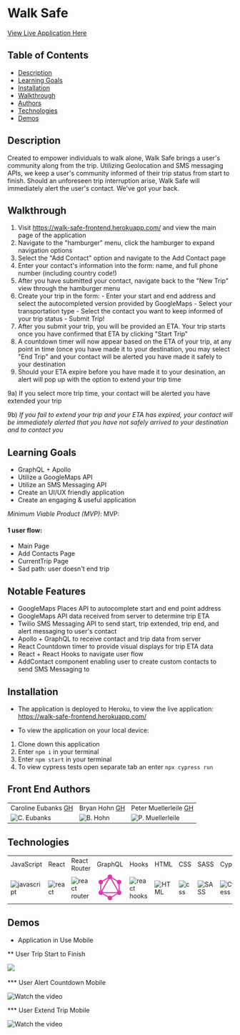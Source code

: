 # Walk Safe
[View Live Application Here](https://walk-safe-frontend.herokuapp.com/)

## Table of Contents
* [Description](#description)
* [Learning Goals](#LearningGoals)
* [Installation](#installation)
* [Walkthrough](#walkthrough)
* [Authors](#authors)
* [Technologies](#technologies)
* [Demos](#demos)

## Description

Created to empower individuals to walk alone, Walk Safe brings a user's community along from the trip. Utilizing Geolocation and SMS messaging APIs, we keep a user's community informed of their trip status from start to finish. Should an unforeseen trip interruption arise, Walk Safe will immediately alert the user's contact. We've got your back.

## Walkthrough

1) Visit https://walk-safe-frontend.herokuapp.com/ and view the main page of the application
2) Navigate to the "hamburger" menu, click the hamburger to expand navigation options
3) Select the "Add Contact" option and navigate to the Add Contact page
4) Enter your contact's information into the form: name, and full phone number (including country code!)
5) After you have submitted your contact, navigate back to the "New Trip" view through the hamburger menu
6) Create your trip in the form:
        - Enter your start and end address and select the autocompleted version provided by GoogleMaps
        - Select your transportation type
        - Select the contact you want to keep informed of your trip status
        - Submit Trip!
7) After you submit your trip, you will be provided an ETA. Your trip starts once you have confirmed that ETA by clicking "Start Trip"
8) A countdown timer will now appear based on the ETA of your trip, at any point in time (once you have made it to your destination, you may select "End Trip" and your contact will be alerted you have made it safely to your destination
9) Should your ETA expire before you have made it to your desination, an alert will pop up with the option to extend your trip time

9a) If you select more trip time, your contact will be alerted you have extended your trip

9b) *If you fail to extend your trip and your ETA has expired, your contact will be immediately alerted that you have not safely arrived to your destination and to contact you*


## Learning Goals

- GraphQL + Apollo
- Utilize a GoogleMaps API
- Utilize an SMS Messaging API
- Create an UI/UX friendly application
- Create an engaging & useful application


*Minimum Viable Product (MVP)*:  MVP:
#### 1 user flow:
- Main Page
- Add Contacts Page
- CurrentTrip Page
- Sad path: user doesn't end trip


## Notable Features

- GoogleMaps Places API to autocomplete start and end point address
- GoogleMaps API data received from server to determine trip ETA
- Twilio SMS Messaging API to send start, trip extended, trip end, and alert messaging to user's contact
- Apollo + GraphQL to receive contact and trip data from server
- React Countdown timer to provide visual displays for trip ETA data
- React + React Hooks to navigate user flow
- AddContact component enabling user to create custom contacts to send SMS Messaging to


## Installation

* The application is deployed to Heroku, to view the live application: https://walk-safe-frontend.herokuapp.com/

* To view the application on your local device:

1. Clone down this application
2. Enter `npm i` in your terminal
3. Enter `npm start` in your terminal
4. To view cypress tests open separate tab an enter `npx cypress run`

## Front End Authors
<table>
    <tr>
        <td> Caroline Eubanks <a href="https://github.com/cmeubanks">GH</td>
        <td> Bryan Hohn <a href="https://github.com/bhohnco">GH</td>
        <td> Peter Muellerleile <a href="https://github.com/pcmueller">GH</td>    
    </tr>
    <tr>
        <td><img src="https://avatars.githubusercontent.com/u/73092355?v=4" alt="C. Eubanks" width="125" height="auto" /></td>
        <td><img src="https://avatars.githubusercontent.com/u/71860165?v=4" alt="B. Hohn" width="125" height="auto" /></td>
        <td><img src="https://avatars.githubusercontent.com/u/51062974?v=4" alt="P. Muellerleile" width="125" height="auto" /></td>
    </tr>
</table>

## Technologies
<table>
    <tr>
        <td>JavaScript</td>
        <td>React</td>
        <td>React Router</td>
        <td>GraphQL</td>
        <td>Hooks</td>
        <td>HTML</td>
        <td>CSS</td>
        <td>SASS</td>
        <td>Cypress</td>
        <td>Heroku</td>
        <td>TravisCI</td>
    </tr>
    </tr>
        <td><img src="https://user-images.githubusercontent.com/73092355/119360616-074c6580-bc68-11eb-8ac1-f1ca05b87bf8.png" alt="javascript" width="100" height="auto" /></td>
        <td><img src="https://user-images.githubusercontent.com/73092355/119361040-74f89180-bc68-11eb-845a-29ec9f93f095.png" alt="react" width="100" height="auto" /></td>
        <td><img src="https://user-images.githubusercontent.com/73092355/119361186-9d808b80-bc68-11eb-97ee-05bde2700716.png" alt="react router" width="100" height="auto" /></td>
        <td><img src="https://github.com/devicons/devicon/blob/master/icons/graphql/graphql-plain.svg" alt="graphql" width="100" height="auto" /></td>
        <td><img src="https://raw.githubusercontent.com/alDuncanson/react-hooks-snippets/master/icon.png" alt="react hooks" width="100" height="auto" /></td>
        <td><img src="https://user-images.githubusercontent.com/73092355/119402191-d553f700-bc99-11eb-8cd3-6ef44023d530.png" alt="HTML" width="100" height="auto" /></td>
        <td><img src="https://user-images.githubusercontent.com/73092355/119402395-1e0bb000-bc9a-11eb-9173-30403b8848d1.png" alt="css" width="100" height="auto" /></td>
        <td><img src="https://user-images.githubusercontent.com/73092355/119351057-49bc7500-bc5d-11eb-9e74-24ede01707c4.png" alt="SASS" width="100" height="auto" /></td>
        <td><img src="https://user-images.githubusercontent.com/73092355/119361263-b5f0a600-bc68-11eb-9f41-8e10aa013e7a.png" alt="Cypress" width="100" height="auto" /></td>
        <td><img src="https://user-images.githubusercontent.com/73092355/119402483-3bd91500-bc9a-11eb-9465-edf38b6a68d3.png" alt="Heroku" width="100" height="auto" /></td>
        <td><img src="https://github.com/devicons/devicon/blob/master/icons/travis/travis-plain.svg" alt="TravisCI" width="50" height="auto" /></td>
    </tr>
</table>

## Demos

* Application in Use Mobile

** User Trip Start to Finish

![](https://user-images.githubusercontent.com/71860165/126676707-62728def-5de4-4d36-b43c-3b278629c8ae.gif)

*** User Alert Countdown Mobile

![Watch the video](https://user-images.githubusercontent.com/71860165/126676754-a320792f-2a9a-4538-a60c-2dcf11b25e76.gif)

*** User Extend Trip Mobile

![Watch the video](https://user-images.githubusercontent.com/71860165/126676737-106e3af6-9d6f-4d4c-b9a1-c3a131376f83.gif)

